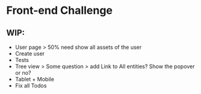 # Front-end Challenge

## WIP:

- User page > 50% need show all assets of the user
- Create user
- Tests
- Tree view > Some question > add Link to All entities? Show the popover or no?
- Tablet + Mobile
- Fix all Todos
